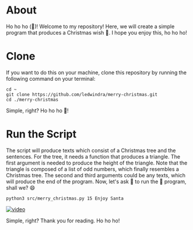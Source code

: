 # About

Ho ho ho (:santa:)! Welcome to my repository! Here, we will create a simple program that produces a Christmas wish :christmas_tree:. I hope you enjoy this, ho ho ho!

# Clone

If you want to do this on your machine, clone this repository by running the following command on your terminal:

```
cd ~
git clone https://github.com/ledwindra/merry-christmas.git
cd ./merry-christmas
```

Simple, right? Ho ho ho :santa:!

# Run the Script

The script will produce texts which consist of a Christmas tree and the sentences. For the tree, it needs a function that produces a triangle. The first argument is needed to produce the height of the triangle. Note that the triangle is composed of a list of odd numbers, which finally resembles a Christmas tree. The second and third arguments could be any texts, which will produce the end of the program. Now, let's ask :santa: to run the :snake: program, shall we? :smile:

```
python3 src/merry_christmas.py 15 Enjoy Santa
```

[![video](https://i9.ytimg.com/vi/nGajXXZlmPg/mq3.jpg?sqp=CKf3_u8F&rs=AOn4CLAV16UZzXIR0V_KOK79Gqr7FOOD4g)](https://youtu.be/nGajXXZlmPg)

Simple, right? Thank you for reading. Ho ho ho!



